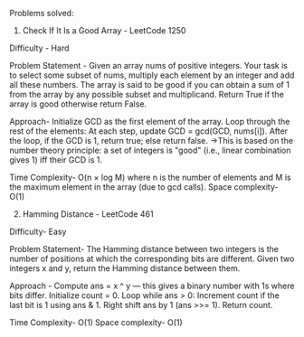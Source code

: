 Problems solved:

1. Check If It Is a Good Array - LeetCode 1250

Difficulty - Hard 

Problem Statement - 
Given an array nums of positive integers. Your task is to select some subset of nums, multiply each element by an integer and add all these numbers. The array is said to be good if you can obtain a sum of 1 from the array by any possible subset and multiplicand.
Return True if the array is good otherwise return False.

Approach- 
Initialize GCD as the first element of the array.
Loop through the rest of the elements:
    At each step, update GCD = gcd(GCD, nums[i]).
After the loop, if the GCD is 1, return true; else return false.
->This is based on the number theory principle: a set of integers is "good" (i.e., linear combination gives 1) iff their GCD is 1.

Time Complexity- O(n × log M) where n is the number of elements and M is the maximum element in the array (due to gcd calls).
Space complexity- O(1)

2. Hamming Distance - LeetCode 461

Difficulty- Easy

Problem Statement- 
The Hamming distance between two integers is the number of positions at which the corresponding bits are different.
Given two integers x and y, return the Hamming distance between them.

Approach - 
Compute ans = x ^ y — this gives a binary number with 1s where bits differ.
Initialize count = 0.
Loop while ans > 0:
    Increment count if the last bit is 1 using ans & 1.
    Right shift ans by 1 (ans >>= 1).
Return count.

Time Complexity- O(1)
Space complexity- O(1)
